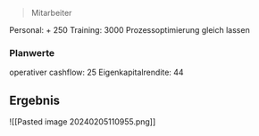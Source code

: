 > Mitarbeiter

Personal: + 250
Training: 3000
Prozessoptimierung gleich lassen

### Planwerte
operativer cashflow: 25
Eigenkapitalrendite: 44

## Ergebnis
![[Pasted image 20240205110955.png]]